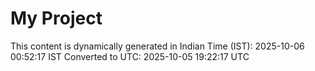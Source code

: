 # My Project

This content is dynamically generated in Indian Time (IST): 2025-10-06 00:52:17 IST
Converted to UTC: 2025-10-05 19:22:17 UTC
